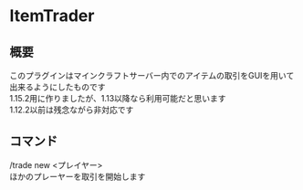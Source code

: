 # ItemTrader


## 概要
このプラグインはマインクラフトサーバー内でのアイテムの取引をGUIを用いて出来るようにしたものです  
1.15.2用に作りましたが、1.13以降なら利用可能だと思います  
1.12.2以前は残念ながら非対応です  

## コマンド
/trade new <プレイヤー>  
 ほかのプレーヤーを取引を開始します
 
